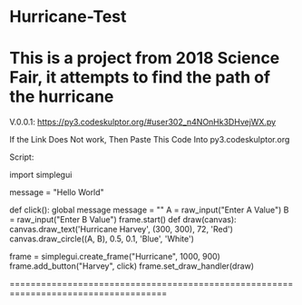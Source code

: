 # Hurricane-Test
This is a project from 2018 Science Fair, it attempts to find the path of the hurricane
======================================================================================
V.0.0.1:
https://py3.codeskulptor.org/#user302_n4NOnHk3DHvejWX.py

If the Link Does Not work, Then Paste This Code Into py3.codeskulptor.org

Script:

import simplegui

message = "Hello World"

def click():
    global message
    message = ""
    A = raw_input("Enter A Value")
    B = raw_input("Enter B Value")
    frame.start()
def draw(canvas):    
    canvas.draw_text('Hurricane Harvey', (300, 300), 72, 'Red')
    canvas.draw_circle((A, B), 0.5, 0.1, 'Blue', 'White')
    
frame = simplegui.create_frame("Hurricane", 1000, 900)
frame.add_button("Harvey", click)
frame.set_draw_handler(draw)

====================================================================================
